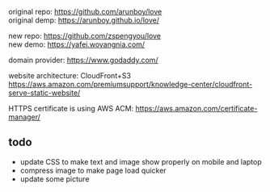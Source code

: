 original repo: https://github.com/arunboy/love  
original demp: https://arunboy.github.io/love/  

new repo: https://github.com/zspengyou/love  
new demo: https://yafei.woyangnia.com/  

domain provider: https://www.godaddy.com/  

website architecture: CloudFront+S3
https://aws.amazon.com/premiumsupport/knowledge-center/cloudfront-serve-static-website/  

HTTPS certificate is using AWS ACM: https://aws.amazon.com/certificate-manager/   


## todo
* update CSS to make text and image show properly on mobile and laptop
* compress image to make page load quicker
* update some picture


